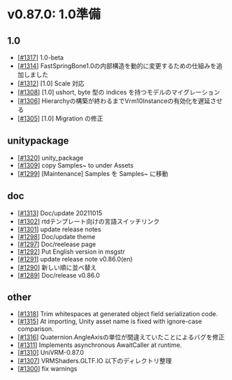 # v0.87.0: 1.0準備

## 1.0

* [[\#1317](https://github.com/matonnet/UniVRM/pull/1317)] 1.0-beta
* [[\#1314](https://github.com/matonnet/UniVRM/pull/1314)] FastSpringBone1.0の内部構造を動的に変更するための仕組みを追加しました
* [[\#1312](https://github.com/matonnet/UniVRM/pull/1312)] [1.0] Scale 対応
* [[\#1308](https://github.com/matonnet/UniVRM/pull/1308)] [1.0] ushort, byte 型の indices を持つモデルのマイグレーション
* [[\#1306](https://github.com/matonnet/UniVRM/pull/1306)] Hierarchyの構築が終わるまでVrm10Instanceの有効化を遅延させる
* [[\#1305](https://github.com/matonnet/UniVRM/pull/1305)] [1.0] Migration の修正

## unitypackage

* [[\#1320](https://github.com/matonnet/UniVRM/pull/1320)] unity_package
* [[\#1309](https://github.com/matonnet/UniVRM/pull/1309)] copy Samples~ to under Assets
* [[\#1299](https://github.com/matonnet/UniVRM/pull/1299)] [Maintenance] Samples を Samples~ に移動

## doc

* [[\#1313](https://github.com/matonnet/UniVRM/pull/1313)] Doc/update 20211015
* [[\#1302](https://github.com/matonnet/UniVRM/pull/1302)] rtdテンプレート向けの言語スイッチリンク
* [[\#1301](https://github.com/matonnet/UniVRM/pull/1301)] update release notes
* [[\#1298](https://github.com/matonnet/UniVRM/pull/1298)] Doc/update theme
* [[\#1297](https://github.com/matonnet/UniVRM/pull/1297)] Doc/reelease page
* [[\#1292](https://github.com/matonnet/UniVRM/pull/1292)] Put English version in msgstr
* [[\#1291](https://github.com/matonnet/UniVRM/pull/1291)] update release note v0.86.0(en)
* [[\#1290](https://github.com/matonnet/UniVRM/pull/1290)] 新しい順に並べ替え
* [[\#1289](https://github.com/matonnet/UniVRM/pull/1289)] Doc/release v0.86.0

## other

* [[\#1318](https://github.com/matonnet/UniVRM/pull/1318)] Trim whitespaces at generated object field serialization code.
* [[\#1315](https://github.com/matonnet/UniVRM/pull/1315)] At importing, Unity asset name is fixed with ignore-case comparison.
* [[\#1316](https://github.com/matonnet/UniVRM/pull/1316)] Quaternion.AngleAxisの単位が間違えていたことによるバグを修正
* [[\#1311](https://github.com/matonnet/UniVRM/pull/1311)] Implements asynchronous AwaitCaller at runtime.
* [[\#1310](https://github.com/matonnet/UniVRM/pull/1310)] UniVRM-0.87.0
* [[\#1307](https://github.com/matonnet/UniVRM/pull/1307)] VRMShaders.GLTF.IO 以下のディレクトリ整理
* [[\#1300](https://github.com/matonnet/UniVRM/pull/1300)] fix warnings
